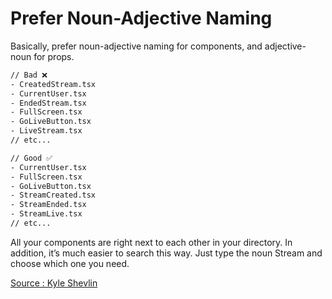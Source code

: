 # Prefer Noun-Adjective Naming

Basically, prefer noun-adjective naming for components, and adjective-noun for props.

```txt
// Bad ❌
- CreatedStream.tsx
- CurrentUser.tsx
- EndedStream.tsx
- FullScreen.tsx
- GoLiveButton.tsx
- LiveStream.tsx
// etc...
```

```txt
// Good ✅
- CurrentUser.tsx
- FullScreen.tsx
- GoLiveButton.tsx
- StreamCreated.tsx
- StreamEnded.tsx
- StreamLive.tsx
// etc...
```

All your components are right next to each other in your directory. In addition, it’s much easier to search this way. Just type the noun Stream and choose which one you need.

[Source : Kyle Shevlin](https://kyleshevlin.com/prefer-noun-adjective-naming/)
